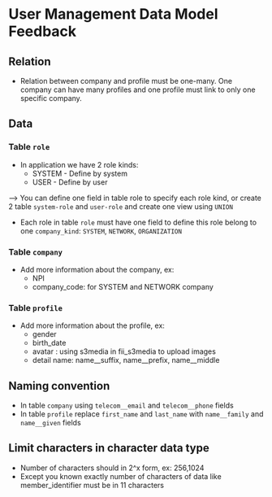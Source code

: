 # User Management Data Model Feedback

## Relation
- Relation between company and profile must be one-many. One company can have many profiles and one profile must link to only one specific company.

## Data

### Table `role`
- In application we have 2 role kinds:
    - SYSTEM - Define by system
    - USER - Define by user
    
--> You can define one field in table role to specify each role kind, or create 2 table `system-role` and `user-role` and create one view using `UNION`

- Each role in table `role` must have one field to define this role belong to one `company_kind`: `SYSTEM`, `NETWORK`, `ORGANIZATION`

### Table `company`
- Add more information about the company, ex:
    - NPI
    - company_code: for SYSTEM and NETWORK company
### Table `profile`
- Add more information about the profile, ex:
    - gender
    - birth_date
    - avatar : using s3media in fii_s3media to upload images
    - detail name: name__suffix, name__prefix, name__middle

## Naming convention
- In table  `company` using `telecom__email` and `telecom__phone` fields
- In table `profile` replace `first_name` and `last_name` with `name__family` and `name__given` fields 

## Limit characters in character data type
- Number of characters should in 2^x form, ex: 256,1024
- Except you known exactly number of characters of data like member_identifier must be in 11 characters
